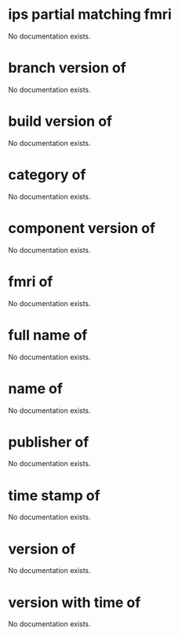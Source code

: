 # ips partial matching fmri

No documentation exists.

# branch version of <ips partial matching fmri>

No documentation exists.

# build version of <ips partial matching fmri>

No documentation exists.

# category of <ips partial matching fmri>

No documentation exists.

# component version of <ips partial matching fmri>

No documentation exists.

# fmri of <ips partial matching fmri>

No documentation exists.

# full name of <ips partial matching fmri>

No documentation exists.

# name of <ips partial matching fmri>

No documentation exists.

# publisher of <ips partial matching fmri>

No documentation exists.

# time stamp of <ips partial matching fmri>

No documentation exists.

# version of <ips partial matching fmri>

No documentation exists.

# version with time of <ips partial matching fmri>

No documentation exists.
